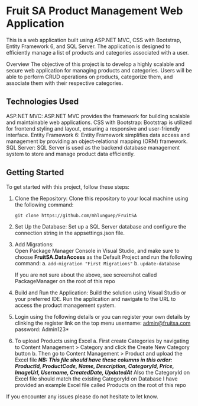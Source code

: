 # Fruit SA Product Management Web Application

This is a web application built using ASP.NET MVC, CSS with Bootstrap, Entity Framework 6, and SQL Server. The application is designed to efficiently manage a list of products and categories associated with a user.

Overview
The objective of this project is to develop a highly scalable and secure web application for managing products and categories. Users will be able to perform CRUD operations on products, categorize them, and associate them with their respective categories.

## Technologies Used

ASP.NET MVC: ASP.NET MVC provides the framework for building scalable and maintainable web applications.
CSS with Bootstrap: Bootstrap is utilized for frontend styling and layout, ensuring a responsive and user-friendly interface.
Entity Framework 6: Entity Framework simplifies data access and management by providing an object-relational mapping (ORM) framework.
SQL Server: SQL Server is used as the backend database management system to store and manage product data efficiently.

## Getting Started

To get started with this project, follow these steps:

1. Clone the Repository: Clone this repository to your local machine using the following command:

   `git clone https://github.com/mhlunguep/FruitSA`

2. Set Up the Database: Set up a SQL Server database and configure the connection string in the appsettings.json file.

3. Add Migrations:  
   Open Package Manager Console in Visual Studio, and make sure to choose **FruitSA.DataAccess** as the Default Project and run the following command:
   a. `add-migration "First Migrations"`
   b. `update-database`

   If you are not sure about the above, see screenshot called PackageManager on the root of this repo

4. Build and Run the Application: Build the solution using Visual Studio or your preferred IDE. Run the application and navigate to the URL to access the product management system.

5. Login using the following details or you can register your own details by clinking the register link on the top menu
   username: admin@fruitsa.com
   password: Admin123\*

6. To upload Products using Excel
   a. First create Categories by navigating to Content Management > Category and click the Create New Category button
   b. Then go to Content Management > Product and upload the Excel file
   **_NB: This file should have these columns in this order: ProductId, ProductCode, Name, Description, CategoryId, Price, ImageUrl, Username, CreatedDate, UpdatedAt_**
   Also the CategoryId on Excel file should match the existing CategoryId on Database
   I have provided an example Excel file called Products on the root of this repo

If you encounter any issues please do not hesitate to let know.
